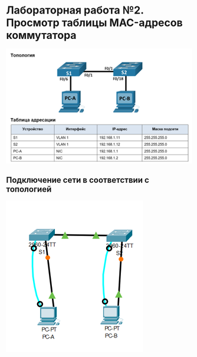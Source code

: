 # Лабораторная работа №2. Просмотр таблицы MAC-адресов коммутатора 
![alt text](https://raw.githubusercontent.com/rpv101101/OTUS-homework/main/lab2/img/2022-10-21%2016_17_10-Lab___View_the_Switch_MAC_Address_Table-1801-6952c3%20(2).docx%20-%20Word.png)
## Подключение сети в соответствии с топологией
![alt text](https://raw.githubusercontent.com/rpv101101/OTUS-homework/main/lab2/img/2022-10-22%2019_27_17-Cisco%20Packet%20Tracer%20-%20C__Users_user_Desktop_OTUS_lab2_lab2.pkt.png)
